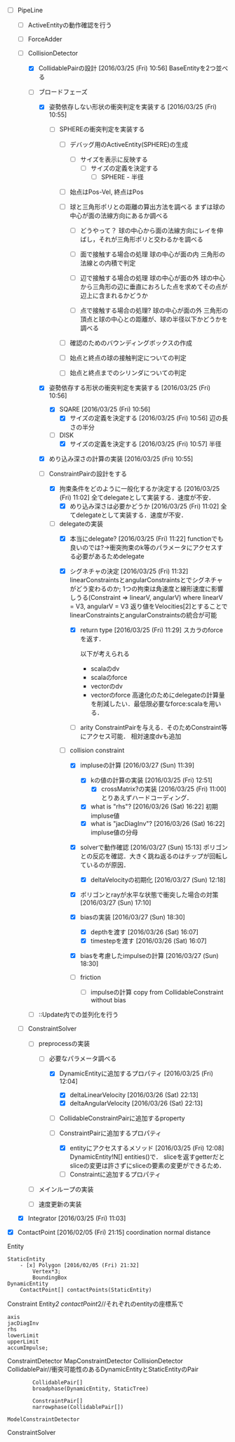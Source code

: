 - [ ] PipeLine
	- [ ] ActiveEntityの動作確認を行う
	
	- [ ] ForceAdder
	
	- [ ] CollisionDetector
		- [x] CollidablePairの設計 [2016/03/25 (Fri) 10:56]
			BaseEntityを2つ並べる
			
		- [ ] ブロードフェーズ
			- [x] 姿勢依存しない形状の衝突判定を実装する [2016/03/25 (Fri) 10:55]
				- [ ] SPHEREの衝突判定を実装する
					- [ ] デバッグ用のActiveEntity(SPHERE)の生成
						- [ ] サイズを表示に反映する
							- [ ] サイズの定義を決定する
								- [ ] SPHERE - 半径
								
					- [ ] 始点はPos-Vel, 終点はPos
					- [ ] 球と三角形ポリとの距離の算出方法を調べる
						まずは球の中心が面の法線方向にあるか調べる
						- [ ] どうやって？
							球の中心から面の法線方向にレイを伸ばし，それが三角形ポリと交わるかを調べる
							
						- [ ] 面で接触する場合の処理
							球の中心が面の内 三角形の法線との内積で判定
							
						- [ ] 辺で接触する場合の処理
							球の中心が面の外 球の中心から三角形の辺に垂直におろした点を求めてその点が辺上に含まれるかどうか 
							
						- [ ] 点で接触する場合の処理?
							球の中心が面の外 三角形の頂点と球の中心との距離が、球の半径以下かどうかを調べる
							
					- [ ] 確認のためのバウンディングボックスの作成
					
					- [ ] 始点と終点の球の接触判定についての判定
					
					- [ ] 始点と終点までのシリンダについての判定
				
			- [x] 姿勢依存する形状の衝突判定を実装する [2016/03/25 (Fri) 10:56]
				- [x] SQARE [2016/03/25 (Fri) 10:56]
					- [x] サイズの定義を決定する [2016/03/25 (Fri) 10:56]
						辺の長さの半分
				
				- [ ] DISK
					- [x] サイズの定義を決定する [2016/03/25 (Fri) 10:57]
						半径
				
			- [x] めり込み深さの計算の実装 [2016/03/25 (Fri) 10:55]
			
			- [ ] ConstraintPairの設計をする
				- [x] 拘束条件をどのように一般化するか決定する [2016/03/25 (Fri) 11:02]
					全てdelegateとして実装する．速度が不安．
					- [x] めり込み深さは必要かどうか [2016/03/25 (Fri) 11:02]
						全てdelegateとして実装する．速度が不安．
					
				- [ ] delegateの実装
					- [x] 本当にdelegate? [2016/03/25 (Fri) 11:22]
						functionでも良いのでは?->衝突拘束のk等のパラメータにアクセスする必要があるためdelegate
						
					- [x] シグネチャの決定 [2016/03/25 (Fri) 11:32]
						linearConstraintsとangularConstraintsとでシグネチャがどう変わるのか;
						1つの拘束は角速度と線形速度に影響しうる(Constraint => linearV, angularV) where linearV = V3, angularV = V3
						返り値をVelocities[2]とすることでlinearConstraintsとangularConstraintsの統合が可能
						
						- [x] return type [2016/03/25 (Fri) 11:29]
							スカラのforceを返す．
							
							以下が考えられる
							- scalaのdv
							- scalaのforce
							- vectorのdv
							- vectorのforce
							高速化のためにdelegateの計算量を削減したい．最低限必要なforce:scalaを用いる．
							
						- [ ] arity
							ConstraintPairを与える．そのためConstraint等にアクセス可能．
							相対速度dvも追加
						
							
					- [ ] collision constraint 
						- [x] impluseの計算 [2016/03/27 (Sun) 11:39]
							- [x] kの値の計算の実装 [2016/03/25 (Fri) 12:51]
								- [x] crossMatrix?の実装 [2016/03/25 (Fri) 11:00]
									とりあえずハードコーディング．
							- [x] what is "rhs"? [2016/03/26 (Sat) 16:22]
								初期impluse値
							- [x] what is "jacDiagInv"? [2016/03/26 (Sat) 16:22]
								impluse値の分母
							
						- [x] solverで動作確認 [2016/03/27 (Sun) 15:13]
							ポリゴンとの反応を確認．大きく跳ね返るのはチップが回転しているのが原因．
							- [x] deltaVelocityの初期化 [2016/03/27 (Sun) 12:18]
							
						- [x] ポリゴンとrayが水平な状態で衝突した場合の対策 [2016/03/27 (Sun) 17:10]
							
						- [x] biasの実装 [2016/03/27 (Sun) 18:30]
							- [x] depthを渡す [2016/03/26 (Sat) 16:07]
							- [x] timestepを渡す [2016/03/26 (Sat) 16:07]
						- [x] biasを考慮したimpulseの計算 [2016/03/27 (Sun) 18:30]
						
						- [ ] friction
							- [ ] impulseの計算
								copy from CollidableConstraint without bias
			
		- [ ] ::Update内での並列化を行う
		
	- [ ] ConstraintSolver
		- [ ] preprocessの実装
			- [ ] 必要なパラメータ調べる
				- [x] DynamicEntityに追加するプロパティ [2016/03/25 (Fri) 12:04]
					- [x] deltaLinearVelocity [2016/03/26 (Sat) 22:13]
					- [x] deltaAngularVelocity [2016/03/26 (Sat) 22:13]
					
				- [ ] CollidableConstraintPairに追加するproperty
					
				- [ ] ConstraintPairに追加するプロパティ
					- [x] entityにアクセスするメソッド [2016/03/25 (Fri) 12:08]
						DynamicEntity!N[] entities()で．
						sliceを返すgetterだとsliceの変更は許さずにsliceの要素の変更ができるため．
					- [ ] Constraintに追加するプロパティ
					
		- [ ] メインループの実装
		
		- [ ] 速度更新の実装
	
	- [x] Integrator [2016/03/25 (Fri) 11:03]

- [x] ContactPoint [2016/02/05 (Fri) 21:15]
	coordination
	normal
	distance

Entity
	
	StaticEntity
		- [x] Polygon [2016/02/05 (Fri) 21:32]
			Vertex*3;
			BoundingBox
	DynamicEntity
		ContactPoint[] contactPoints(StaticEntity)
		
Constraint
	Entity*2
	contactPoint*2//それぞれのentityの座標系で
	
	axis
	jacDiagInv
	rhs
	lowerLimit
	upperLimit
	accumImpulse;
	
ConstraintDetector
	MapConstraintDetector
		CollisionDetector
			CollidablePair//衝突可能性のあるDynamicEntityとStaticEntityのPair
			
			CollidablePair[]
			broadphase(DynamicEntity, StaticTree)
			
			ConstraintPair[]
			narrowphase(CollidablePair[])
			
	ModelConstraintDetector
ConstraintSolver
